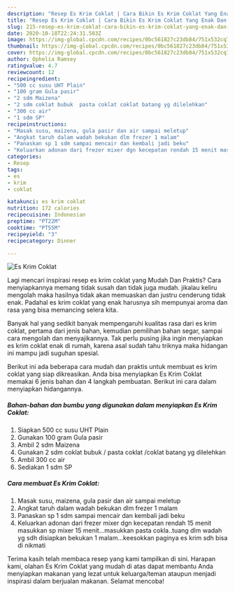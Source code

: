 ```yaml
---
description: "Resep Es Krim Coklat | Cara Bikin Es Krim Coklat Yang Enak Dan Mudah"
title: "Resep Es Krim Coklat | Cara Bikin Es Krim Coklat Yang Enak Dan Mudah"
slug: 215-resep-es-krim-coklat-cara-bikin-es-krim-coklat-yang-enak-dan-mudah
date: 2020-10-18T22:24:31.503Z
image: https://img-global.cpcdn.com/recipes/0bc561827c23db84/751x532cq70/es-krim-coklat-foto-resep-utama.jpg
thumbnail: https://img-global.cpcdn.com/recipes/0bc561827c23db84/751x532cq70/es-krim-coklat-foto-resep-utama.jpg
cover: https://img-global.cpcdn.com/recipes/0bc561827c23db84/751x532cq70/es-krim-coklat-foto-resep-utama.jpg
author: Ophelia Ramsey
ratingvalue: 4.7
reviewcount: 12
recipeingredient:
- "500 cc susu UHT Plain"
- "100 gram Gula pasir"
- "2 sdm Maizena"
- "2 sdm coklat bubuk  pasta coklat coklat batang yg dilelehkan"
- "300 cc air"
- "1 sdm SP"
recipeinstructions:
- "Masak susu, maizena, gula pasir dan air sampai meletup"
- "Angkat taruh dalam wadah bekukan dlm frezer 1 malam"
- "Panaskan sp 1 sdm sampai mencair dan kembali jadi beku"
- "Keluarkan adonan dari frezer mixer dgn kecepatan rendah 15 menit masukkan sp mixer 15 menit...masukkan pasta cokla..tuang dlm wadah yg sdh disiapkan bekukan 1 malam...keesokkan paginya es krim sdh bisa di nikmati"
categories:
- Resep
tags:
- es
- krim
- coklat

katakunci: es krim coklat 
nutrition: 172 calories
recipecuisine: Indonesian
preptime: "PT22M"
cooktime: "PT55M"
recipeyield: "3"
recipecategory: Dinner

---
```



![Es Krim Coklat](https://img-global.cpcdn.com/recipes/0bc561827c23db84/751x532cq70/es-krim-coklat-foto-resep-utama.jpg)

Lagi mencari inspirasi resep es krim coklat yang Mudah Dan Praktis? Cara menyiapkannya memang tidak susah dan tidak juga mudah. jikalau keliru mengolah maka hasilnya tidak akan memuaskan dan justru cenderung tidak enak. Padahal es krim coklat yang enak harusnya sih mempunyai aroma dan rasa yang bisa memancing selera kita.

Banyak hal yang sedikit banyak mempengaruhi kualitas rasa dari es krim coklat, pertama dari jenis bahan, kemudian pemilihan bahan segar, sampai cara mengolah dan menyajikannya. Tak perlu pusing jika ingin menyiapkan es krim coklat enak di rumah, karena asal sudah tahu triknya maka hidangan ini mampu jadi suguhan spesial.




Berikut ini ada beberapa cara mudah dan praktis untuk membuat es krim coklat yang siap dikreasikan. Anda bisa menyiapkan Es Krim Coklat memakai 6 jenis bahan dan 4 langkah pembuatan. Berikut ini cara dalam menyiapkan hidangannya.

<!--inarticleads1-->

##### Bahan-bahan dan bumbu yang digunakan dalam menyiapkan Es Krim Coklat:

1. Siapkan 500 cc susu UHT Plain
1. Gunakan 100 gram Gula pasir
1. Ambil 2 sdm Maizena
1. Gunakan 2 sdm coklat bubuk / pasta coklat /coklat batang yg dilelehkan
1. Ambil 300 cc air
1. Sediakan 1 sdm SP




<!--inarticleads2-->

##### Cara membuat Es Krim Coklat:

1. Masak susu, maizena, gula pasir dan air sampai meletup
1. Angkat taruh dalam wadah bekukan dlm frezer 1 malam
1. Panaskan sp 1 sdm sampai mencair dan kembali jadi beku
1. Keluarkan adonan dari frezer mixer dgn kecepatan rendah 15 menit masukkan sp mixer 15 menit...masukkan pasta cokla..tuang dlm wadah yg sdh disiapkan bekukan 1 malam...keesokkan paginya es krim sdh bisa di nikmati




Terima kasih telah membaca resep yang kami tampilkan di sini. Harapan kami, olahan Es Krim Coklat yang mudah di atas dapat membantu Anda menyiapkan makanan yang lezat untuk keluarga/teman ataupun menjadi inspirasi dalam berjualan makanan. Selamat mencoba!
